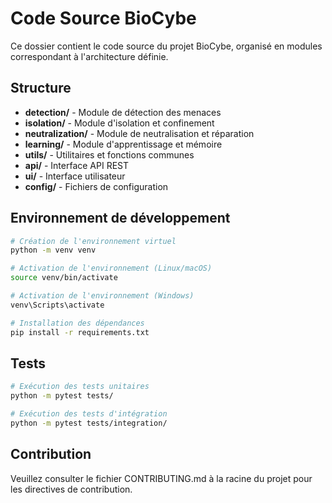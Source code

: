 # Code Source BioCybe

Ce dossier contient le code source du projet BioCybe, organisé en modules correspondant à l'architecture définie.

## Structure

- **detection/** - Module de détection des menaces
- **isolation/** - Module d'isolation et confinement
- **neutralization/** - Module de neutralisation et réparation
- **learning/** - Module d'apprentissage et mémoire
- **utils/** - Utilitaires et fonctions communes
- **api/** - Interface API REST
- **ui/** - Interface utilisateur
- **config/** - Fichiers de configuration

## Environnement de développement

```bash
# Création de l'environnement virtuel
python -m venv venv

# Activation de l'environnement (Linux/macOS)
source venv/bin/activate

# Activation de l'environnement (Windows)
venv\Scripts\activate

# Installation des dépendances
pip install -r requirements.txt
```

## Tests

```bash
# Exécution des tests unitaires
python -m pytest tests/

# Exécution des tests d'intégration
python -m pytest tests/integration/
```

## Contribution

Veuillez consulter le fichier CONTRIBUTING.md à la racine du projet pour les directives de contribution.